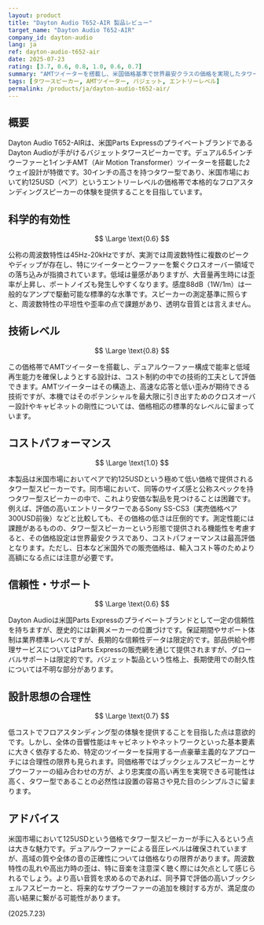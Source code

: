 ```yaml
---
layout: product
title: "Dayton Audio T652-AIR 製品レビュー"
target_name: "Dayton Audio T652-AIR"
company_id: dayton-audio
lang: ja
ref: dayton-audio-t652-air
date: 2025-07-23
rating: [3.7, 0.6, 0.8, 1.0, 0.6, 0.7]
summary: "AMTツイーターを搭載し、米国価格基準で世界最安クラスの価格を実現したタワースピーカー"
tags: [タワースピーカー, AMTツイーター, バジェット, エントリーレベル]
permalink: /products/ja/dayton-audio-t652-air/
---
```


## 概要

Dayton Audio T652-AIRは、米国Parts ExpressのプライベートブランドであるDayton Audioが手がけるバジェットタワースピーカーです。デュアル6.5インチウーファーと1インチAMT（Air Motion Transformer）ツイーターを搭載した2ウェイ設計が特徴です。30インチの高さを持つタワー型であり、米国市場において約125USD（ペア）というエントリーレベルの価格帯で本格的なフロアスタンディングスピーカーの体験を提供することを目指しています。

## 科学的有効性

$$ \Large \text{0.6} $$

公称の周波数特性は45Hz-20kHzですが、実測では周波数特性に複数のピークやディップが存在し、特にツイーターとウーファーを繋ぐクロスオーバー領域での落ち込みが指摘されています。低域は量感がありますが、大音量再生時には歪率が上昇し、ポートノイズも発生しやすくなります。感度88dB（1W/1m）は一般的なアンプで駆動可能な標準的な水準です。スピーカーの測定基準に照らすと、周波数特性の平坦性や歪率の点で課題があり、透明な音質とは言えません。

## 技術レベル

$$ \Large \text{0.8} $$

この価格帯でAMTツイーターを搭載し、デュアルウーファー構成で能率と低域再生能力を確保しようとする設計は、コスト制約の中での技術的工夫として評価できます。AMTツイーターはその構造上、高速な応答と低い歪みが期待できる技術ですが、本機ではそのポテンシャルを最大限に引き出すためのクロスオーバー設計やキャビネットの剛性については、価格相応の標準的なレベルに留まっています。

## コストパフォーマンス

$$ \Large \text{1.0} $$

本製品は米国市場においてペアで約125USDという極めて低い価格で提供されるタワー型スピーカーです。同市場において、同等のサイズ感と公称スペックを持つタワー型スピーカーの中で、これより安価な製品を見つけることは困難です。例えば、評価の高いエントリータワーであるSony SS-CS3（実売価格ペア300USD前後）などと比較しても、その価格の低さは圧倒的です。測定性能には課題があるものの、タワー型スピーカーという形態で提供される機能性を考慮すると、その価格設定は世界最安クラスであり、コストパフォーマンスは最高評価となります。ただし、日本など米国外での販売価格は、輸入コスト等のためより高額になる点には注意が必要です。

## 信頼性・サポート

$$ \Large \text{0.6} $$

Dayton Audioは米国Parts Expressのプライベートブランドとして一定の信頼性を持ちますが、歴史的には新興メーカーの位置づけです。保証期間やサポート体制は業界標準レベルですが、長期的な信頼性データは限定的です。部品供給や修理サービスについてはParts Expressの販売網を通じて提供されますが、グローバルサポートは限定的です。バジェット製品という性格上、長期使用での耐久性については不明な部分があります。

## 設計思想の合理性

$$ \Large \text{0.7} $$

低コストでフロアスタンディング型の体験を提供することを目指した点は意欲的です。しかし、全体の音響性能はキャビネットやネットワークといった基本要素に大きく依存するため、特定のツイーターを採用する一点豪華主義的なアプローチには合理性の限界も見られます。同価格帯ではブックシェルフスピーカーとサブウーファーの組み合わせの方が、より忠実度の高い再生を実現できる可能性は高く、タワー型であることの必然性は設置の容易さや見た目のシンプルさに留まります。

## アドバイス

米国市場において125USDという価格でタワー型スピーカーが手に入るという点は大きな魅力です。デュアルウーファーによる音圧レベルは確保されていますが、高域の質や全体の音の正確性については価格なりの限界があります。周波数特性の乱れや高出力時の歪は、特に音楽を注意深く聴く際には欠点として感じられるでしょう。より高い音質を求めるのであれば、同予算で評価の高いブックシェルフスピーカーと、将来的なサブウーファーの追加を検討する方が、満足度の高い結果に繋がる可能性があります。

(2025.7.23)
